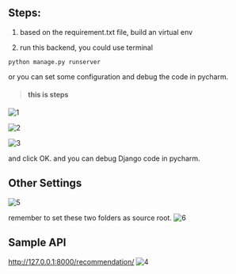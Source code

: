 ## Steps:

1. based on the requirement.txt file, build an virtual env

2. run this backend, you could use terminal
```buildoutcfg
python manage.py runserver
```
   or you can set some configuration and debug the code in pycharm.

>#### this is steps
![1](https://user-images.githubusercontent.com/24391143/96622546-f0532880-12be-11eb-9663-345f1262bf23.png)

![2](https://user-images.githubusercontent.com/24391143/96622717-285a6b80-12bf-11eb-9244-57752f35909a.png)

![3](https://user-images.githubusercontent.com/24391143/96622875-5cce2780-12bf-11eb-97f2-8305d1d5beef.png)

and click OK.
and you can debug Django code in pycharm.

## Other Settings
![5](https://user-images.githubusercontent.com/24391143/96623256-f4cc1100-12bf-11eb-909c-9da0eecb1ee3.png)

remember to set these two folders as source root.
![6](https://user-images.githubusercontent.com/24391143/96623340-15946680-12c0-11eb-8bbe-aeeee9103d0a.png)

## Sample API
http://127.0.0.1:8000/recommendation/
![4](https://user-images.githubusercontent.com/24391143/96623187-d6feac00-12bf-11eb-8276-6b1c40a96167.png)


